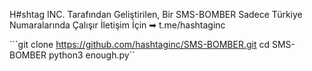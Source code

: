H#shtag INC. Tarafından Geliştirilen,
Bir SMS-BOMBER Sadece Türkiye Numaralarında Çalışır
İletişim İçin ➡︎ t.me/hashtaginc 


```git clone https://github.com/hashtaginc/SMS-BOMBER.git cd SMS-BOMBER python3 enough.py``
